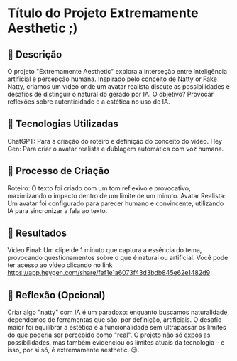 # Título do Projeto Extremamente Aesthetic ;)

## 📒 Descrição
O projeto "Extremamente Aesthetic" explora a interseção entre inteligência artificial e percepção humana. Inspirado pelo conceito de Natty or Fake Natty, criamos um vídeo onde um avatar realista discute as possibilidades e desafios de distinguir o natural do gerado por IA. O objetivo? Provocar reflexões sobre autenticidade e a estética no uso de IA.

## 🤖 Tecnologias Utilizadas
ChatGPT: Para a criação do roteiro e definição do conceito do vídeo.
Hey Gen: Para criar o avatar realista e dublagem automática com voz humana.

## 🧐 Processo de Criação
Roteiro: O texto foi criado com um tom reflexivo e provocativo, maximizando o impacto dentro de um limite de um minuto.
Avatar Realista: Um avatar foi configurado para parecer humano e convincente, utilizando IA para sincronizar a fala ao texto.

## 🚀 Resultados
Vídeo Final: Um clipe de 1 minuto que captura a essência do tema, provocando questionamentos sobre o que é natural ou artificial.
Você pode ter acesso ao vídeo clicando no link https://app.heygen.com/share/fef1e1a6073f43d3bdb845e62e1482d9
## 💭 Reflexão (Opcional)
Criar algo "natty" com IA é um paradoxo: enquanto buscamos naturalidade, dependemos de ferramentas que são, por definição, artificiais. O desafio maior foi equilibrar a estética e a funcionalidade sem ultrapassar os limites do que poderia ser percebido como "real". O projeto não só expôs as possibilidades, mas também evidenciou os limites atuais da tecnologia – e isso, por si só, é extremamente aesthetic. 😉.

